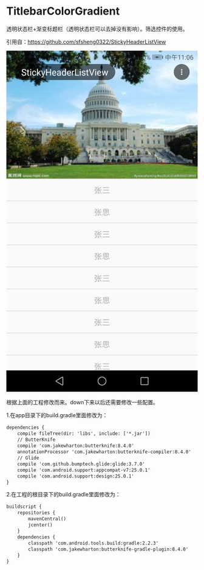 # TitlebarColorGradient
透明状态栏+渐变标题栏（透明状态栏可以去掉没有影响）。筛选控件的使用。

引用自：https://github.com/sfsheng0322/StickyHeaderListView

![图片](https://github.com/yueyue10/TitlebarColorGradient/blob/master/Screenshot_20191127-110650.jpg?raw=true)

根据上面的工程修改而来。down下来以后还需要修改一些配置。

1.在app目录下的build.gradle里面修改为：
```
dependencies {
    compile fileTree(dir: 'libs', include: ['*.jar'])
    // ButterKnife
    compile 'com.jakewharton:butterknife:8.4.0'
    annotationProcessor 'com.jakewharton:butterknife-compiler:8.4.0'
    // Glide
    compile 'com.github.bumptech.glide:glide:3.7.0'
    compile 'com.android.support:appcompat-v7:25.0.1'
    compile 'com.android.support:design:25.0.1'
}
```
2.在工程的根目录下的build.gradle里面修改为： 
```
buildscript {
    repositories {
        mavenCentral()
        jcenter()
    }
    dependencies {
        classpath 'com.android.tools.build:gradle:2.2.3'
        classpath 'com.jakewharton:butterknife-gradle-plugin:8.4.0'
    }
}
```
